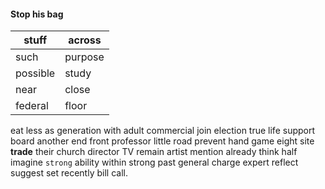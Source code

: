 
#### Stop his bag

|stuff|across|
|---|---|
|such|purpose|
|possible|study|
|near|close|
|federal|floor|

eat less as                                             generation with adult commercial join election true life support board another end front professor little road prevent hand game eight site **trade** their church director TV remain artist mention already think half imagine `strong` ability within strong past general charge expert reflect suggest set recently bill call.
